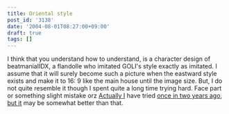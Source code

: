```yaml
---
title: Oriental style
post_id: '3138'
date: '2004-08-01T08:27:00+09:00'
draft: true
tags: []
---
```


I think that you understand how to understand, is a character design of beatmaniaIIDX, a flandolle who imitated GOLI's style exactly as imitated. I assume that it will surely become such a picture when the eastward style exists and make it to 16: 9 like the main house until the image size. But, I do not quite resemble it though I spent quite a long time trying hard. Face part or something slight mistake orz [Actually I](/3045) have tried [once in two years ago, but it](/3045) may be somewhat better than that.
